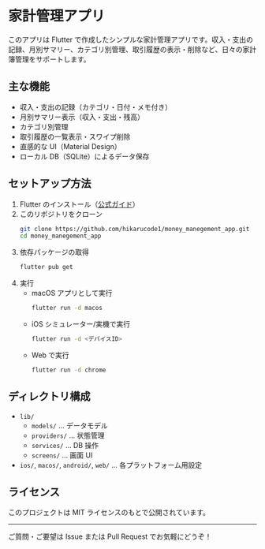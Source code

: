 # 家計管理アプリ

このアプリは Flutter で作成したシンプルな家計管理アプリです。収入・支出の記録、月別サマリー、カテゴリ別管理、取引履歴の表示・削除など、日々の家計簿管理をサポートします。

## 主な機能

- 収入・支出の記録（カテゴリ・日付・メモ付き）
- 月別サマリー表示（収入・支出・残高）
- カテゴリ別管理
- 取引履歴の一覧表示・スワイプ削除
- 直感的な UI（Material Design）
- ローカル DB（SQLite）によるデータ保存

## セットアップ方法

1. Flutter のインストール（[公式ガイド](https://docs.flutter.dev/get-started/install)）
2. このリポジトリをクローン
   ```sh
   git clone https://github.com/hikarucode1/money_manegement_app.git
   cd money_manegement_app
   ```
3. 依存パッケージの取得
   ```sh
   flutter pub get
   ```
4. 実行
   - macOS アプリとして実行
     ```sh
     flutter run -d macos
     ```
   - iOS シミュレーター/実機で実行
     ```sh
     flutter run -d <デバイスID>
     ```
   - Web で実行
     ```sh
     flutter run -d chrome
     ```

## ディレクトリ構成

- `lib/`
  - `models/` ... データモデル
  - `providers/` ... 状態管理
  - `services/` ... DB 操作
  - `screens/` ... 画面 UI
- `ios/`, `macos/`, `android/`, `web/` ... 各プラットフォーム用設定

## ライセンス

このプロジェクトは MIT ライセンスのもとで公開されています。

---

ご質問・ご要望は Issue または Pull Request でお気軽にどうぞ！
